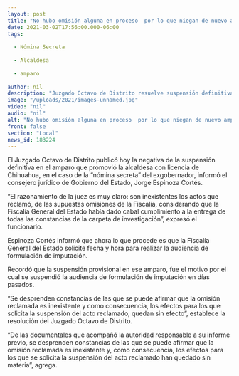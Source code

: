 ```yaml
---
layout: post
title: "No hubo omisión alguna en proceso  por lo que niegan de nuevo amparo a alcaldesa"
date: 2021-03-02T17:56:00.000-06:00
tags:
  
  - Nómina Secreta
  
  - Alcaldesa
  
  - amparo
  
author: nil
description: "Juzgado Octavo de Distrito resuelve suspensión definitiva, por lo que la alcaldesa con licencia deberá presentarse a audiencia de formulación de cargos en caso de la “nómina secreta” del exgobernador, informa Consejería Jurídica de Gobierno del Estado"
image: "/uploads/2021/images-unnamed.jpg"
video: "nil"
audio: "nil"
alt: "No hubo omisión alguna en proceso  por lo que niegan de nuevo amparo a alcaldesa"
front: false
section: "Local"
news_id: 183224
---
```


El Juzgado Octavo de Distrito publicó hoy la negativa de la suspensión definitiva en el amparo que promovió la alcaldesa con licencia de Chihuahua, en el caso de la “nómina secreta” del exgobernador, informó el consejero jurídico de Gobierno del Estado, Jorge Espinoza Cortés.

“El razonamiento de la juez es muy claro: son inexistentes los actos que reclamó, de las supuestas omisiones de la Fiscalía, considerando que la Fiscalía General del Estado había dado cabal cumplimiento a la entrega de todas las constancias de la carpeta de investigación”, expresó el funcionario.

Espinoza Cortés informó que ahora lo que procede es que la Fiscalía General del Estado solicite fecha y hora para realizar la audiencia de formulación de imputación.

Recordó que la suspensión provisional en ese amparo, fue el motivo por el cual se suspendió la audiencia de formulación de imputación en días pasados.

“Se desprenden constancias de las que se puede afirmar que la omisión reclamada es inexistente y como consecuencia, los efectos para los que solicita la suspensión del acto reclamado, quedan sin efecto”, establece la resolución del Juzgado Octavo de Distrito.

“De las documentales que acompañó la autoridad responsable a su informe previo, se desprenden constancias de las que se puede afirmar que la omisión reclamada es inexistente y, como consecuencia, los efectos para los que se solicita la suspensión del acto reclamado han quedado sin materia”, agrega.